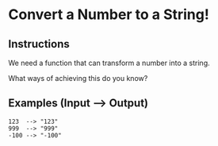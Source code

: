 # Convert a Number to a String!

## Instructions

We need a function that can transform a number into a string.

What ways of achieving this do you know?

## Examples (Input --> Output)

```
123  --> "123"
999  --> "999"
-100 --> "-100"
```